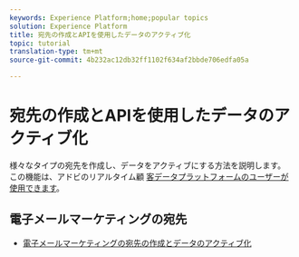 ```yaml
---
keywords: Experience Platform;home;popular topics
solution: Experience Platform
title: 宛先の作成とAPIを使用したデータのアクティブ化
topic: tutorial
translation-type: tm+mt
source-git-commit: 4b232ac12db32ff1102f634af2bbde706edfa05a

---
```



# 宛先の作成とAPIを使用したデータのアクティブ化

様々なタイプの宛先を作成し、データをアクティブにする方法を説明します。 この機能は、アドビのリアルタイム顧 [客データプラットフォームのユーザーが使用できます](https://docs.adobe.com/content/help/en/experience-platform/rtcdp/overview.html)。

## 電子メールマーケティングの宛先

* [電子メールマーケティングの宛先の作成とデータのアクティブ化](email-marketing-api.md)